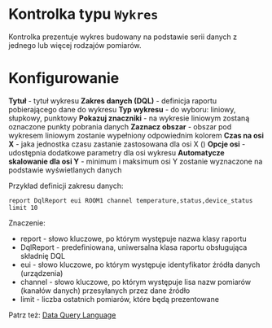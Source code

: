 # Kontrolka typu `Wykres`

Kontrolka prezentuje wykres budowany na podstawie serii danych z jednego lub więcej rodzajów pomiarów.

# Konfigurowanie

**Tytuł** - tytuł wykresu
**Zakres danych (DQL)** - definicja raportu pobierającego dane do wykresu
**Typ wykresu** - do wyboru: liniowy, słupkowy, punktowy
**Pokazuj znaczniki** - na wykresie liniowym zostaną oznaczone punkty pobrania danych
**Zaznacz obszar** - obszar pod wykresem liniowym zostanie wypełniony odpowiednim kolorem
**Czas na osi X** - jaka jednostka czasu zastanie zastosowana dla osi X ()
**Opcje osi** - udostępnia dodatkowe parametry dla osi wykresu
**Automatycze skalowanie dla osi Y** - minimum i maksimum osi Y zostanie wyznaczone na podstawie wyświetlanych danych

Przykład definicji zakresu danych:
```
report DqlReport eui ROOM1 channel temperature,status,device_status limit 10
```
Znaczenie:
- report - słowo kluczowe, po którym występuje nazwa klasy raportu
- DqlReport - predefiniowana, uniwersalna klasa raportu obsługująca składnię DQL
- eui - słowo kluczowe, po którym występuje identyfikator źródła danych (urządzenia)
- channel - słowo kluczowe, po którym występuje lisa nazw pomiarów (kanałów danych) przesyłanych przez dane źródło
- limit - liczba ostatnich pomiarów, które będą prezentowane

Patrz też: [Data Query Language](/development/dql.md)